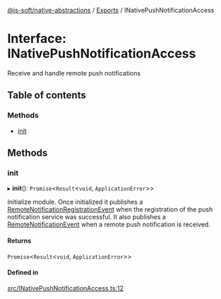 [@js-soft/native-abstractions](../README.md) / [Exports](../modules.md) / INativePushNotificationAccess

# Interface: INativePushNotificationAccess

Receive and handle remote push notifications

## Table of contents

### Methods

-   [init](INativePushNotificationAccess.md#init)

## Methods

### init

▸ **init**(): `Promise`<`Result`<`void`, `ApplicationError`\>\>

Initialize module.
Once initialized it publishes a [RemoteNotificationRegistrationEvent](../classes/RemoteNotificationRegistrationEvent.md) when the registration of the push notification service was successful.
It also publishes a [RemoteNotificationEvent](../classes/RemoteNotificationEvent.md) when a remote push notification is received.

#### Returns

`Promise`<`Result`<`void`, `ApplicationError`\>\>

#### Defined in

[src/INativePushNotificationAccess.ts:12](https://github.com/js-soft/ts-native-access/blob/68cf98a/packages/abstractions/src/INativePushNotificationAccess.ts#L12)
